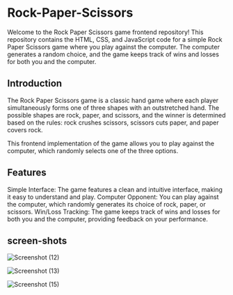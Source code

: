 # Rock-Paper-Scissors
Welcome to the Rock Paper Scissors game frontend repository! This repository contains the HTML, CSS, and JavaScript code for a simple Rock Paper Scissors game where you play against the computer. The computer generates a random choice, and the game keeps track of wins and losses for both you and the computer.

## Introduction
The Rock Paper Scissors game is a classic hand game where each player simultaneously forms one of three shapes with an outstretched hand. The possible shapes are rock, paper, and scissors, and the winner is determined based on the rules: rock crushes scissors, scissors cuts paper, and paper covers rock.

This frontend implementation of the game allows you to play against the computer, which randomly selects one of the three options.

## Features
Simple Interface: The game features a clean and intuitive interface, making it easy to understand and play.
Computer Opponent: You can play against the computer, which randomly generates its choice of rock, paper, or scissors.
Win/Loss Tracking: The game keeps track of wins and losses for both you and the computer, providing feedback on your performance.

## screen-shots
![Screenshot (12)](https://github.com/AbrarChhipa/Rock-Paper-Scissors/assets/162426268/0c5e94f2-6f9b-4029-aae8-40ed9c5e3896)

![Screenshot (13)](https://github.com/AbrarChhipa/Rock-Paper-Scissors/assets/162426268/90b9e46c-9cbd-4dc7-9535-87a8508b192e)


![Screenshot (15)](https://github.com/AbrarChhipa/Rock-Paper-Scissors/assets/162426268/794375ca-74cc-4b15-ac0b-f5cc310e2fe2)


